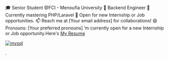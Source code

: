 🎓 Senior Student @FCI - Menoufia University
👀 Backend Engineer
🌱 Currently mastering PHP/Laravel
💼 Open for new Internship or Job opportunities.
📫 Reach me at [Your email address] for collaborations!
😄 Pronouns: [Your preferred pronouns]
’m currently open for a new Internship or Job opportunity.Here's <a href="[(https://drive.google.com/file/d/1UAR-qLqQ8hdncCoSsMOzmQwFf9r0p307/view?usp=drive_link)](https://drive.google.com/file/d/1UAR-qLqQ8hdncCoSsMOzmQwFf9r0p307/view?usp=drive_link)" target="_blank">My Resume</a>

<a href="https://www.mysql.com/"><img  src="https://upload.wikimedia.org/wikipedia/labs/8/8e/Mysql_logo.png" alt="mysql"></a>




.

<!---
ahmedtest5/ahmedtest5 is a ✨ special ✨ repository because its `README.md` (this file) appears on your GitHub profile.
You can click the Preview link to take a look at your changes.
--->
